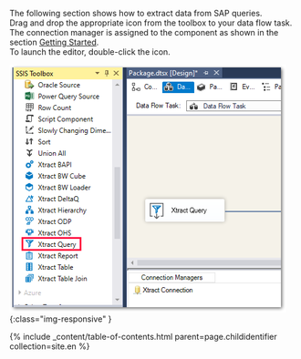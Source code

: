 The following section shows how to extract data from SAP queries.<br>
Drag and drop the appropriate icon from the toolbox to your data flow task. The connection manager is assigned to the component as shown in the section [Getting Started](./getting-started).<br>
To launch the editor, double-click the icon.

![Query-01](/img/content/Query-01.png){:class="img-responsive" }


{% include _content/table-of-contents.html parent=page.childidentifier collection=site.en %}
